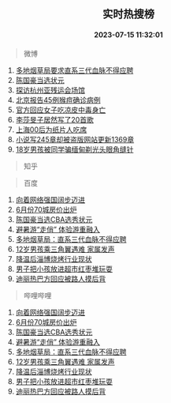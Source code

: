 <div align="center"><h2>实时热搜榜</h2><h4>2023-07-15 11:32:01</h4></div>

> 微博  

1. [多地烟草局要求直系三代血脉不得应聘](https://s.weibo.com/weibo?q=%23%E5%A4%9A%E5%9C%B0%E7%83%9F%E8%8D%89%E5%B1%80%E8%A6%81%E6%B1%82%E7%9B%B4%E7%B3%BB%E4%B8%89%E4%BB%A3%E8%A1%80%E8%84%89%E4%B8%8D%E5%BE%97%E5%BA%94%E8%81%98%23&t=31&band_rank=1&Refer=top)<br />
2. [陈国豪当选状元](https://s.weibo.com/weibo?q=%23%E9%99%88%E5%9B%BD%E8%B1%AA%E5%BD%93%E9%80%89%E7%8A%B6%E5%85%83%23&t=31&band_rank=2&Refer=top)<br />
3. [探访杭州亚残运会场馆](https://s.weibo.com/weibo?q=%23%E6%8E%A2%E8%AE%BF%E6%9D%AD%E5%B7%9E%E4%BA%9A%E6%AE%8B%E8%BF%90%E4%BC%9A%E5%9C%BA%E9%A6%86%23&t=31&band_rank=3&Refer=top)<br />
4. [北京报告45例猴痘确诊病例](https://s.weibo.com/weibo?q=%23%E5%8C%97%E4%BA%AC%E6%8A%A5%E5%91%8A45%E4%BE%8B%E7%8C%B4%E7%97%98%E7%A1%AE%E8%AF%8A%E7%97%85%E4%BE%8B%23&t=31&band_rank=4&Refer=top)<br />
5. [官方回应女子吃凉皮中毒身亡](https://s.weibo.com/weibo?q=%23%E5%AE%98%E6%96%B9%E5%9B%9E%E5%BA%94%E5%A5%B3%E5%AD%90%E5%90%83%E5%87%89%E7%9A%AE%E4%B8%AD%E6%AF%92%E8%BA%AB%E4%BA%A1%23&t=31&band_rank=5&Refer=top)<br />
6. [李莎旻子居然写了20首歌](https://s.weibo.com/weibo?q=%23%E6%9D%8E%E8%8E%8E%E6%97%BB%E5%AD%90%E5%B1%85%E7%84%B6%E5%86%99%E4%BA%8620%E9%A6%96%E6%AD%8C%23&t=31&band_rank=6&Refer=top)<br />
7. [上海00后为纸片人吃席](https://s.weibo.com/weibo?q=%23%E4%B8%8A%E6%B5%B700%E5%90%8E%E4%B8%BA%E7%BA%B8%E7%89%87%E4%BA%BA%E5%90%83%E5%B8%AD%23&t=31&band_rank=7&Refer=top)<br />
8. [小说写245章却被盗版网站更新1369章](https://s.weibo.com/weibo?q=%23%E5%B0%8F%E8%AF%B4%E5%86%99245%E7%AB%A0%E5%8D%B4%E8%A2%AB%E7%9B%97%E7%89%88%E7%BD%91%E7%AB%99%E6%9B%B4%E6%96%B01369%E7%AB%A0%23&t=31&band_rank=8&Refer=top)<br />
9. [18岁男孩被同学骗缅甸剃光头眼角缝针](https://s.weibo.com/weibo?q=%2318%E5%B2%81%E7%94%B7%E5%AD%A9%E8%A2%AB%E5%90%8C%E5%AD%A6%E9%AA%97%E7%BC%85%E7%94%B8%E5%89%83%E5%85%89%E5%A4%B4%E7%9C%BC%E8%A7%92%E7%BC%9D%E9%92%88%23&t=31&band_rank=9&Refer=top)<br />

> 知乎  


> 百度  

1. [向着网络强国阔步迈进](https://www.baidu.com/s?wd=%E5%90%91%E7%9D%80%E7%BD%91%E7%BB%9C%E5%BC%BA%E5%9B%BD%E9%98%94%E6%AD%A5%E8%BF%88%E8%BF%9B&sa=fyb_news&rsv_dl=fyb_news)<br />
2. [6月份70城房价出炉](https://www.baidu.com/s?wd=6%E6%9C%88%E4%BB%BD70%E5%9F%8E%E6%88%BF%E4%BB%B7%E5%87%BA%E7%82%89&sa=fyb_news&rsv_dl=fyb_news)<br />
3. [陈国豪当选CBA选秀状元](https://www.baidu.com/s?wd=%E9%99%88%E5%9B%BD%E8%B1%AA%E5%BD%93%E9%80%89CBA%E9%80%89%E7%A7%80%E7%8A%B6%E5%85%83&sa=fyb_news&rsv_dl=fyb_news)<br />
4. [避暑游“走俏” 体验游重融入](https://www.baidu.com/s?wd=%E9%81%BF%E6%9A%91%E6%B8%B8%E2%80%9C%E8%B5%B0%E4%BF%8F%E2%80%9D+%E4%BD%93%E9%AA%8C%E6%B8%B8%E9%87%8D%E8%9E%8D%E5%85%A5&sa=fyb_news&rsv_dl=fyb_news)<br />
5. [多地烟草局：直系三代血脉不得应聘](https://www.baidu.com/s?wd=%E5%A4%9A%E5%9C%B0%E7%83%9F%E8%8D%89%E5%B1%80%EF%BC%9A%E7%9B%B4%E7%B3%BB%E4%B8%89%E4%BB%A3%E8%A1%80%E8%84%89%E4%B8%8D%E5%BE%97%E5%BA%94%E8%81%98&sa=fyb_news&rsv_dl=fyb_news)<br />
6. [12岁男孩乘三角翼遇难 家属发声](https://www.baidu.com/s?wd=12%E5%B2%81%E7%94%B7%E5%AD%A9%E4%B9%98%E4%B8%89%E8%A7%92%E7%BF%BC%E9%81%87%E9%9A%BE+%E5%AE%B6%E5%B1%9E%E5%8F%91%E5%A3%B0&sa=fyb_news&rsv_dl=fyb_news)<br />
7. [降温后淄博烧烤行业现状](https://www.baidu.com/s?wd=%E9%99%8D%E6%B8%A9%E5%90%8E%E6%B7%84%E5%8D%9A%E7%83%A7%E7%83%A4%E8%A1%8C%E4%B8%9A%E7%8E%B0%E7%8A%B6&sa=fyb_news&rsv_dl=fyb_news)<br />
8. [男子把小孩放进超市红枣堆玩耍](https://www.baidu.com/s?wd=%E7%94%B7%E5%AD%90%E6%8A%8A%E5%B0%8F%E5%AD%A9%E6%94%BE%E8%BF%9B%E8%B6%85%E5%B8%82%E7%BA%A2%E6%9E%A3%E5%A0%86%E7%8E%A9%E8%80%8D&sa=fyb_news&rsv_dl=fyb_news)<br />
9. [迪丽热巴方回应被路人摸后背](https://www.baidu.com/s?wd=%E8%BF%AA%E4%B8%BD%E7%83%AD%E5%B7%B4%E6%96%B9%E5%9B%9E%E5%BA%94%E8%A2%AB%E8%B7%AF%E4%BA%BA%E6%91%B8%E5%90%8E%E8%83%8C&sa=fyb_news&rsv_dl=fyb_news)<br />

> 哔哩哔哩  

1. [向着网络强国阔步迈进](https://www.baidu.com/s?wd=%E5%90%91%E7%9D%80%E7%BD%91%E7%BB%9C%E5%BC%BA%E5%9B%BD%E9%98%94%E6%AD%A5%E8%BF%88%E8%BF%9B&sa=fyb_news&rsv_dl=fyb_news)<br />
2. [6月份70城房价出炉](https://www.baidu.com/s?wd=6%E6%9C%88%E4%BB%BD70%E5%9F%8E%E6%88%BF%E4%BB%B7%E5%87%BA%E7%82%89&sa=fyb_news&rsv_dl=fyb_news)<br />
3. [陈国豪当选CBA选秀状元](https://www.baidu.com/s?wd=%E9%99%88%E5%9B%BD%E8%B1%AA%E5%BD%93%E9%80%89CBA%E9%80%89%E7%A7%80%E7%8A%B6%E5%85%83&sa=fyb_news&rsv_dl=fyb_news)<br />
4. [避暑游“走俏” 体验游重融入](https://www.baidu.com/s?wd=%E9%81%BF%E6%9A%91%E6%B8%B8%E2%80%9C%E8%B5%B0%E4%BF%8F%E2%80%9D+%E4%BD%93%E9%AA%8C%E6%B8%B8%E9%87%8D%E8%9E%8D%E5%85%A5&sa=fyb_news&rsv_dl=fyb_news)<br />
5. [多地烟草局：直系三代血脉不得应聘](https://www.baidu.com/s?wd=%E5%A4%9A%E5%9C%B0%E7%83%9F%E8%8D%89%E5%B1%80%EF%BC%9A%E7%9B%B4%E7%B3%BB%E4%B8%89%E4%BB%A3%E8%A1%80%E8%84%89%E4%B8%8D%E5%BE%97%E5%BA%94%E8%81%98&sa=fyb_news&rsv_dl=fyb_news)<br />
6. [12岁男孩乘三角翼遇难 家属发声](https://www.baidu.com/s?wd=12%E5%B2%81%E7%94%B7%E5%AD%A9%E4%B9%98%E4%B8%89%E8%A7%92%E7%BF%BC%E9%81%87%E9%9A%BE+%E5%AE%B6%E5%B1%9E%E5%8F%91%E5%A3%B0&sa=fyb_news&rsv_dl=fyb_news)<br />
7. [降温后淄博烧烤行业现状](https://www.baidu.com/s?wd=%E9%99%8D%E6%B8%A9%E5%90%8E%E6%B7%84%E5%8D%9A%E7%83%A7%E7%83%A4%E8%A1%8C%E4%B8%9A%E7%8E%B0%E7%8A%B6&sa=fyb_news&rsv_dl=fyb_news)<br />
8. [男子把小孩放进超市红枣堆玩耍](https://www.baidu.com/s?wd=%E7%94%B7%E5%AD%90%E6%8A%8A%E5%B0%8F%E5%AD%A9%E6%94%BE%E8%BF%9B%E8%B6%85%E5%B8%82%E7%BA%A2%E6%9E%A3%E5%A0%86%E7%8E%A9%E8%80%8D&sa=fyb_news&rsv_dl=fyb_news)<br />
9. [迪丽热巴方回应被路人摸后背](https://www.baidu.com/s?wd=%E8%BF%AA%E4%B8%BD%E7%83%AD%E5%B7%B4%E6%96%B9%E5%9B%9E%E5%BA%94%E8%A2%AB%E8%B7%AF%E4%BA%BA%E6%91%B8%E5%90%8E%E8%83%8C&sa=fyb_news&rsv_dl=fyb_news)<br />
